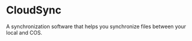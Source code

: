 # CloudSync

A synchronization software that helps you synchronize files between your local and COS.
